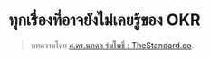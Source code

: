 ทุกเรื่องที่อาจยังไม่เคยรู้ของ OKR
===

>บทความโดย [ศ.ดร.นภดล ร่มโพธิ์ : TheStandard.co](https://thestandard.co/podcast/thesecretsauce126/).

<!--stackedit_data:
eyJoaXN0b3J5IjpbMTMwNjg0MzY0NF19
-->